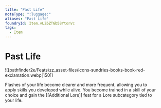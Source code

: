 ```yaml
---
title: "Past Life"
noteType: ":luggage:"
aliases: "Past Life"
foundryId: Item.vLZ6ZTGb58YtonVc
tags:
  - Item
---
```


# Past Life
![[pathfinder2e/Feats/zz_asset-files/icons-sundries-books-book-red-exclamation.webp|150]]

Flashes of your life become clearer and more frequent, allowing you to apply skills you developed while alive. You become trained in a skill of your choice and gain the [[Additional Lore]] feat for a Lore subcategory tied to your life.
